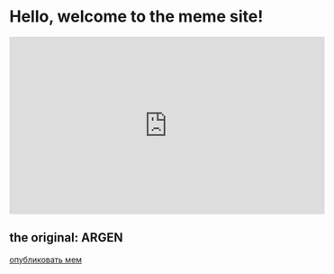 <h1>Hello, welcome to the meme site!</h1>
<iframe width="560" height="315" src="https://www.youtube.com/embed/ZoZGnrI-tDM?si=5j0oofJgxtlQuUHh&amp;start=1" title="YouTube video player" frameborder="0" allow="accelerometer; autoplay; clipboard-write; encrypted-media; gyroscope; picture-in-picture; web-share" referrerpolicy="strict-origin-when-cross-origin" allowfullscreen></iframe>
<h2>the original: ARGEN</h2>
<a href="https://memes_public123.renderforestsites.com/">опубликовать мем</a>
<img scr="https://i.postimg.cc/dV4KtL3r/DO-v-RQU3ck-Y.webp ">